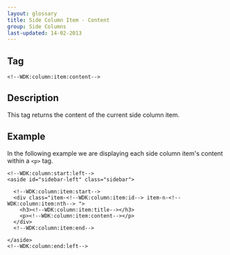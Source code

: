 ```yaml
---
layout: glossary
title: Side Column Item - Content
group: Side Columns
last-updated: 14-02-2013
---
```


## Tag

`<!--WDK:column:item:content-->`

## Description

This tag returns the content of the current side column item.

## Example

In the following example we are displaying each side column item's content within a `<p>` tag.

~~~
<!--WDK:column:start:left-->
<aside id="sidebar-left" class="sidebar">

  <!--WDK:column:item:start-->
  <div class="item-<!--WDK:column:item:id--> item-n-<!--WDK:column:item:nth--> ">
    <h3><!--WDK:column:item:title--></h3>
    <p><!--WDK:column:item:content--></p>
  </div>
  <!--WDK:column:item:end-->

</aside>
<!--WDK:column:end:left-->
~~~
